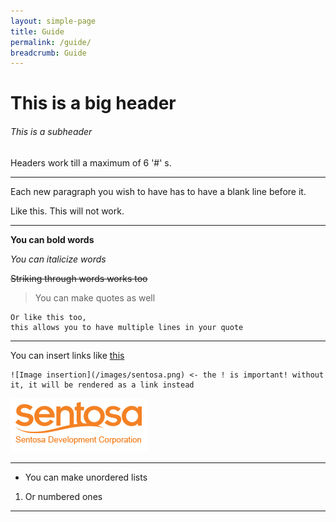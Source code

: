 ```yaml
---
layout: simple-page
title: Guide
permalink: /guide/
breadcrumb: Guide
---
```


# This is a big header
###### This is a subheader

Headers work till a maximum of 6 '#' s.

---

Each new paragraph you wish to have has to have a blank line before it.

Like this.
This will not work.

---

**You can bold words**

*You can italicize words*

~~Striking through words works too~~ 

> You can make quotes as well

>
    Or like this too,
    this allows you to have multiple lines in your quote

---

You can insert links like [this](https://isomer.gov.sg)

```
![Image insertion](/images/sentosa.png) <- the ! is important! without it, it will be rendered as a link instead
```
![Image insertion](/images/sentosa.png)

---

- You can make unordered lists

1. Or numbered ones

----

